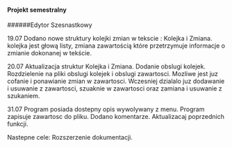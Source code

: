 #### Projekt semestralny

######Edytor Szesnastkowy

19.07 Dodano nowe struktury kolejki zmian w tekscie : Kolejka i Zmiana. kolejka jest głową listy, zmiana zawartością które przetrzymuje informacje o zmianie dokonanej w tekście.

20.07 Aktualizacja struktur Kolejka i Zmiana. Dodanie obslugi kolejek. Rozdzielenie na pliki obslugi kolejek i obslugi zawartosci.
Mozliwe jest juz cofanie i ponawianie zmian w zawartosci. Wczesniej dzialalo juz dodawanie i usuwanie z zawartosci, szuaknie w zawartosci oraz zamiana i usuwanie z szukaniem.

31.07 Program posiada dostepny opis wywolywany z menu. Program zapisuje zawartosc do pliku. Dodano komentarze. Aktualizacaj poprzednich funkcji.

Nastepne cele: Rozszerzenie dokumentacji.
